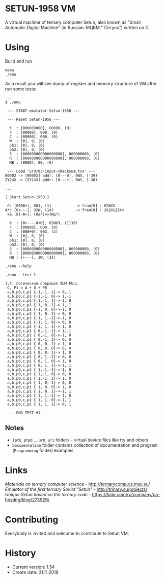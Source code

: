 SETUN-1958 VM
=============

A virtual machine of ternary computer Setun, also known as "Small Automatic Digital Machine" (in Russian: МЦВМ "
Сетунь") written on C

# Using

Build and run

```shell
make
./emu
```

As a result you will see dump of register and memory structure of VM after run some tests:

```shell
...
$ ./emu

 --- START emulator Setun-1958 ---

 --- Reset Setun-1958 ---

  K  : [000000000], 00000, (0)
  F  : [00000], 000, (0)
  C  : [00000], 000, (0)
  W  : [0], 0, (0)
  ph1: [0], 0, (0)
  ph2: [0], 0, (0)
  S  : [000000000000000000], 000000000, (0)
  R  : [000000000000000000], 000000000, (0)
  MB : [0000], 00, (0)

 --- Load 'ur0/03-input-checksum.txs' ---
00002 -> [00002] addr: [0---0], 0WX, (-39)
ZY24X -> [ZY24X] addr: [0---+], 0WY, (-38)

...

[ Start Setun-1958 ]

 С: [0000+], 001, (1)           -> fram[0] : 02WX3
A*: [0+---], 02W, (14)          -> fram[0] : 3020123X4
 k6..8[-0+]: (Фа*)=>(Мд*)

  K  : [0+----0+0], 02WX3, (1110)
  F  : [00000], 000, (0)
  C  : [000+0], 003, (3)
  W  : [0], 0, (0)
  ph1: [0], 0, (0)
  ph2: [0], 0, (0)
  S  : [000000000000000000], 000000000, (0)
  R  : [000000000000000000], 000000000, (0)
  MB : [+---], 2W, (14)

```

```shell
./emu --help 
```

```shell
./emu --test 1

1.4. Логическая операция SUM FULL
 C, P1 = A + B + P0
 a,b,p0,c,p1 {-1,-1,-1}-> 0,-1
 a,b,p0,c,p1 {-1,-1, 0}-> 1,-1
 a,b,p0,c,p1 {-1,-1, 1}->-1, 0
 a,b,p0,c,p1 {-1, 0,-1}-> 1,-1
 a,b,p0,c,p1 {-1, 0, 0}->-1, 0
 a,b,p0,c,p1 {-1, 0, 1}-> 0, 0
 a,b,p0,c,p1 {-1, 1,-1}->-1, 0
 a,b,p0,c,p1 {-1, 1, 0}-> 0, 0
 a,b,p0,c,p1 {-1, 1, 1}-> 1, 0
 a,b,p0,c,p1 { 0,-1,-1}-> 1,-1
 a,b,p0,c,p1 { 0,-1, 0}->-1, 0
 a,b,p0,c,p1 { 0,-1, 1}-> 0, 0
 a,b,p0,c,p1 { 0, 0,-1}->-1, 0
 a,b,p0,c,p1 { 0, 0, 0}-> 0, 0
 a,b,p0,c,p1 { 0, 0, 1}-> 1, 0
 a,b,p0,c,p1 { 0, 1,-1}-> 0, 0
 a,b,p0,c,p1 { 0, 1, 0}-> 1, 0
 a,b,p0,c,p1 { 0, 1, 1}->-1, 1
 a,b,p0,c,p1 { 1,-1,-1}->-1, 0
 a,b,p0,c,p1 { 1,-1, 0}-> 0, 0
 a,b,p0,c,p1 { 1,-1, 1}-> 1, 0
 a,b,p0,c,p1 { 1, 0,-1}-> 0, 0
 a,b,p0,c,p1 { 1, 0, 0}-> 1, 0
 a,b,p0,c,p1 { 1, 0, 1}->-1, 1
 a,b,p0,c,p1 { 1, 1,-1}-> 1, 0
 a,b,p0,c,p1 { 1, 1, 0}->-1, 1
 a,b,p0,c,p1 { 1, 1, 1}-> 0, 1

 --- END TEST #1 ---

```

## Notes

* `lpt0`, `ptp0` ... `ur0`, `ur1` folders - virtual device files like tty and others
* `Documentation` folder contains collection of documentation and program (`Programming` folder) examples

# Links

*Materials on ternary computer science* - <http://ternarycomp.cs.msu.su/>
*Emulator of the first ternary Soviet "Setun"* - <http://trinary.su/projects/>
*Unique Setun based on the ternary code* - <https://habr.com/ru/company/ua-hosting/blog/273929/>

# Contributing

Everybody is invited and welcome to contribute to Setun VM.

# History

- Current version: 1.54
- Create date: 01.11.2018

